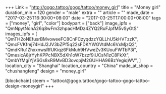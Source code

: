 +++
Link = "http://gogo.tattoo/gogo/tattoo/money_girl"
title = "Money girl"
duration_min = 120
gender = "male"
extra = ""
article = ""
made_date = "2017-03-25T16:30:00+08:00"
date = "2017-03-25T17:00:00+08:00"
tags = ["money", "girl", "color"]
bodypart = ["back"]
image_ipfs = "QmNpytNonA26q8wFm3zhpacHMDz4ZYQ2RuFJpfM5vSyGtS"
images_ipfs = [  "QmTH2oNEfusrBMvoweeFC8CnFCzyqdzzYQLLhU5kHVTzzK",
  "QmcFVKfmj74HdJ2JV3bZPf5q22sFDKYWGVtdMc6VxMjzQ2",
  "QmdKRu1ZhxxnwsRfUKiqz6FkMuh9HVweZv3KUouFWTbP3i",
  "QmesicA8jrYyhKPPcNBX5dXh1oW7bzzf9iUCsN1zC8FkXt",
  "QmbYfMgiYjVSGs8xR9MvBD3ovcpjM2GUHHA96BzYegiqWV",
]
location_city = "Shanghai"
location_country = "China"
made_at_shop = "chushangfeng"
design = "money_girl"

[blockchain]
steem = "tattoo/@gogo.tattoo/gogo-tattoo-gogo-tattoo-design-moneygirl"
+++

